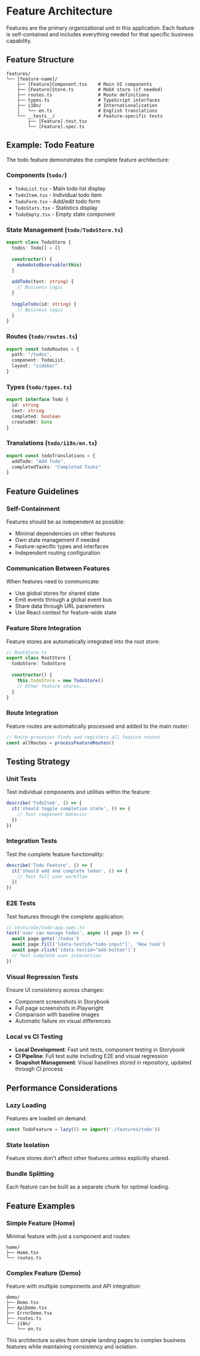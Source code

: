 # Feature Architecture

Features are the primary organizational unit in this application. Each feature is self-contained and includes everything needed for that specific business capability.

## Feature Structure

```
features/
└── [feature-name]/
    ├── [Feature]Component.tsx    # Main UI components
    ├── [Feature]Store.ts         # MobX store (if needed)
    ├── routes.ts                 # Route definitions
    ├── types.ts                  # TypeScript interfaces
    ├── i18n/                     # Internationalization
    │   └── en.ts                 # English translations
    └── __tests__/                # Feature-specific tests
        ├── [Feature].test.tsx
        └── [Feature].spec.ts
```

## Example: Todo Feature

The todo feature demonstrates the complete feature architecture:

### Components (`todo/`)
- `TodoList.tsx` - Main todo list display
- `TodoItem.tsx` - Individual todo item
- `TodoForm.tsx` - Add/edit todo form
- `TodoStats.tsx` - Statistics display
- `TodoEmpty.tsx` - Empty state component

### State Management (`todo/TodoStore.ts`)
```typescript
export class TodoStore {
  todos: Todo[] = []
  
  constructor() {
    makeAutoObservable(this)
  }
  
  addTodo(text: string) {
    // Business logic
  }
  
  toggleTodo(id: string) {
    // Business logic
  }
}
```

### Routes (`todo/routes.ts`)
```typescript
export const todoRoutes = {
  path: "/todos",
  component: TodoList,
  layout: "sidebar"
}
```

### Types (`todo/types.ts`)
```typescript
export interface Todo {
  id: string
  text: string
  completed: boolean
  createdAt: Date
}
```

### Translations (`todo/i18n/en.ts`)
```typescript
export const todoTranslations = {
  addTodo: "Add Todo",
  completedTasks: "Completed Tasks"
}
```

## Feature Guidelines

### Self-Containment
Features should be as independent as possible:
- Minimal dependencies on other features
- Own state management if needed
- Feature-specific types and interfaces
- Independent routing configuration

### Communication Between Features
When features need to communicate:
- Use global stores for shared state
- Emit events through a global event bus
- Share data through URL parameters
- Use React context for feature-wide state

### Feature Store Integration
Feature stores are automatically integrated into the root store:
```typescript
// RootStore.ts
export class RootStore {
  todoStore: TodoStore
  
  constructor() {
    this.todoStore = new TodoStore()
    // Other feature stores...
  }
}
```

### Route Integration
Feature routes are automatically processed and added to the main router:
```typescript
// Route processor finds and registers all feature routes
const allRoutes = processFeatureRoutes()
```

## Testing Strategy

### Unit Tests
Test individual components and utilities within the feature:
```typescript
describe('TodoItem', () => {
  it('should toggle completion state', () => {
    // Test component behavior
  })
})
```

### Integration Tests
Test the complete feature functionality:
```typescript
describe('Todo Feature', () => {
  it('should add and complete todos', () => {
    // Test full user workflow
  })
})
```

### E2E Tests
Test features through the complete application:
```typescript
// tests/e2e/todo-app.spec.ts
test('user can manage todos', async ({ page }) => {
  await page.goto('/todos')
  await page.fill('[data-testid="todo-input"]', 'New task')
  await page.click('[data-testid="add-button"]')
  // Test complete user interaction
})
```

### Visual Regression Tests
Ensure UI consistency across changes:
- Component screenshots in Storybook
- Full page screenshots in Playwright
- Comparison with baseline images
- Automatic failure on visual differences

### Local vs CI Testing
- **Local Development**: Fast unit tests, component testing in Storybook
- **CI Pipeline**: Full test suite including E2E and visual regression
- **Snapshot Management**: Visual baselines stored in repository, updated through CI process

## Performance Considerations

### Lazy Loading
Features are loaded on demand:
```typescript
const TodoFeature = lazy(() => import('./features/todo'))
```

### State Isolation
Feature stores don't affect other features unless explicitly shared.

### Bundle Splitting
Each feature can be built as a separate chunk for optimal loading.

## Feature Examples

### Simple Feature (Home)
Minimal feature with just a component and routes:
```
home/
├── Home.tsx
└── routes.ts
```

### Complex Feature (Demo)
Feature with multiple components and API integration:
```
demo/
├── Demo.tsx
├── ApiDemo.tsx
├── ErrorDemo.tsx
├── routes.ts
└── i18n/
    └── en.ts
```

This architecture scales from simple landing pages to complex business features while maintaining consistency and isolation.